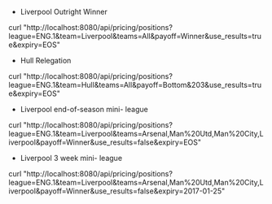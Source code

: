 - Liverpool Outright Winner

curl "http://localhost:8080/api/pricing/positions?league=ENG.1&team=Liverpool&teams=All&payoff=Winner&use_results=true&expiry=EOS"

- Hull Relegation

curl "http://localhost:8080/api/pricing/positions?league=ENG.1&team=Hull&teams=All&payoff=Bottom&203&use_results=true&expiry=EOS"

- Liverpool end-of-season mini- league

curl "http://localhost:8080/api/pricing/positions?league=ENG.1&team=Liverpool&teams=Arsenal,Man%20Utd,Man%20City,Liverpool&payoff=Winner&use_results=false&expiry=EOS"

- Liverpool 3 week mini- league

curl "http://localhost:8080/api/pricing/positions?league=ENG.1&team=Liverpool&teams=Arsenal,Man%20Utd,Man%20City,Liverpool&payoff=Winner&use_results=false&expiry=2017-01-25"

